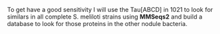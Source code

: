 
To get have a good sensitivity I will use the Tau[ABCD] in 1021 to look for similars in all complete S. meliloti strains using **MMSeqs2** and build a database to look for those proteins in the other nodule bacteria.


